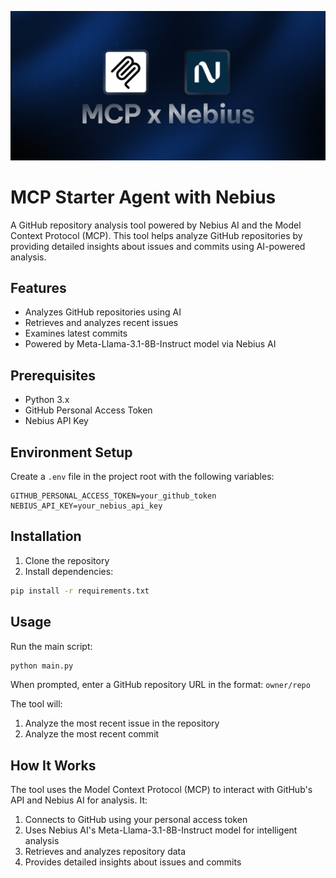 ![banner](./banner.png)

# MCP Starter Agent with Nebius

A GitHub repository analysis tool powered by Nebius AI and the Model Context Protocol (MCP). This tool helps analyze GitHub repositories by providing detailed insights about issues and commits using AI-powered analysis.

## Features

- Analyzes GitHub repositories using AI
- Retrieves and analyzes recent issues
- Examines latest commits
- Powered by Meta-Llama-3.1-8B-Instruct model via Nebius AI

## Prerequisites

- Python 3.x
- GitHub Personal Access Token
- Nebius API Key

## Environment Setup

Create a `.env` file in the project root with the following variables:

```env
GITHUB_PERSONAL_ACCESS_TOKEN=your_github_token
NEBIUS_API_KEY=your_nebius_api_key
```

## Installation

1. Clone the repository
2. Install dependencies:

```bash
pip install -r requirements.txt
```

## Usage

Run the main script:

```bash
python main.py
```

When prompted, enter a GitHub repository URL in the format: `owner/repo`

The tool will:

1. Analyze the most recent issue in the repository
2. Analyze the most recent commit

## How It Works

The tool uses the Model Context Protocol (MCP) to interact with GitHub's API and Nebius AI for analysis. It:

1. Connects to GitHub using your personal access token
2. Uses Nebius AI's Meta-Llama-3.1-8B-Instruct model for intelligent analysis
3. Retrieves and analyzes repository data
4. Provides detailed insights about issues and commits


